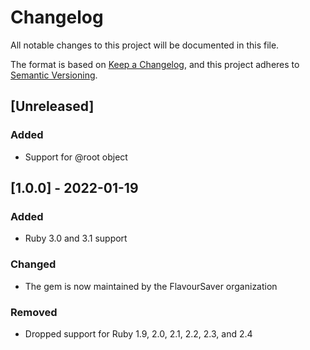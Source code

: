 # Changelog

All notable changes to this project will be documented in this file.

The format is based on [Keep a Changelog](https://keepachangelog.com/en/1.0.0/),
and this project adheres to [Semantic Versioning](https://semver.org/spec/v2.0.0.html).

## [Unreleased]

### Added

* Support for @root object

## [1.0.0] - 2022-01-19

### Added

* Ruby 3.0 and 3.1 support

### Changed

* The gem is now maintained by the FlavourSaver organization

### Removed

* Dropped support for Ruby 1.9, 2.0, 2.1, 2.2, 2.3, and 2.4

